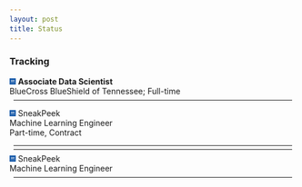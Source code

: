 ```yaml
---
layout: post
title: Status
---
```


### Tracking
<div class="message">
  <span class="flavor"><img src="media/bcbst.png" height="11" style="display: inline; margin: 0rem"> <b>Associate Data Scientist</b></span><br>
  <span class="datet">BlueCross BlueShield of Tennessee; Full-time</span>
      
  <hr style="margin:0.42rem">
  
  <span class="flavor"><img src="media/bcbst.png" height="11" style="display: inline; margin: 0rem"> SneakPeek </span><br>
  Machine Learning Engineer<br>
  <span class="datet">Part-time, Contract</span>
      
  <hr style="margin:0.42rem">

  
  <hr style="margin:0.42rem">
  <span class="flavor"><img src="media/bcbst.png" height="11" style="display: inline; margin: 0rem"> SneakPeek</span><br>
  Machine Learning Engineer
  <hr style="margin:0.42rem">
  <!--
  <table align="center" style="border: none;">
    <tbody style="border: none;">
      <tr style="border: none;">
        <td align="center" style="border: none;"><img width="20vw" height="20vw" src="media/bcbst.png"></td>
        <td style="border: none;">BlueCross BlueShield Tennessee</td>
        <td style="border: none;">Associate Data Scientist</td>
      </tr>
      <tr style="border: none;">
        <td align="center" style="border: none;"><img width="20vw" height="20vw" src="media/sp1.png"></td>
        <td style="border: none;">SneakPeek</td>
        <td style="border: none;">Machine Learning Engineer</td>
      </tr>
      <tr style="border: none;">
        <td align="center" style="border: none;"><img width="20vw" height="20vw" src="media/nilab.png"></td>
        <td style="border: none;">Networked Intelligence Lab</td>
        <td style="border: none;">Artificial Intelligence Researcher</td>
      </tr>
      <tr style="border: none;">
        <td align="center" style="border: none;"><img width="20vw" height="20vw" src="media/utc.png"></td>
        <td style="border: none;">University of Tennessee at Chattanooga</td>
        <td style="border: none;">Adjunct Faculty</td>
      </tr>
    </tbody>
  </table>
    -->
</div>
